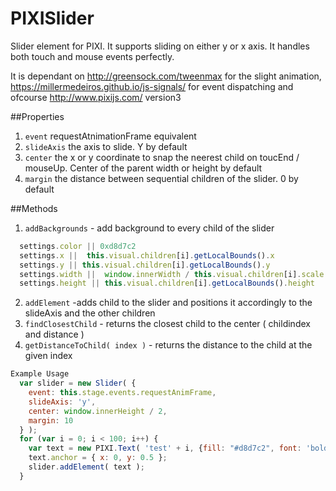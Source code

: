 # PIXISlider
Slider element for PIXI. It supports sliding on either y or x axis. It handles both touch and mouse events perfectly.

It is dependant on http://greensock.com/tweenmax for the slight animation, https://millermedeiros.github.io/js-signals/ for event dispatching and ofcourse http://www.pixijs.com/ version3

##Properties
  1. ``` event ``` requestAtnimationFrame equivalent
  2. ``` slideAxis ``` the axis to slide. Y by default
  3. ``` center ``` the x or y coordinate to snap the neerest child on toucEnd / mouseUp. Center of the parent width or height by default
  4. ``` margin ``` the distance between sequential children of the slider. 0 by default
  
##Methods

  1. ``` addBackgrounds ``` - add background to every child of the slider
  
  ```js
    settings.color || 0xd8d7c2
    settings.x ||  this.visual.children[i].getLocalBounds().x
    settings.y || this.visual.children[i].getLocalBounds().y
    settings.width ||  window.innerWidth / this.visual.children[i].scale.x) - this.visual.children[i].getLocalBounds().x * 2 
    settings.height || this.visual.children[i].getLocalBounds().height
  ```
  2. ``` addElement ``` -adds child to the slider and positions it accordingly to the slideAxis and the other children
  3. ``` findClosestChild ``` - returns the closest child to the center ( childindex and distance )
  4. ``` getDistanceToChild( index ) ``` - returns the distance to the child at the given index
  
```js  
Example Usage
  var slider = new Slider( { 
  	event: this.stage.events.requestAnimFrame, 
  	slideAxis: 'y', 
  	center: window.innerHeight / 2,
  	margin: 10
  } );
  for (var i = 0; i < 100; i++) {
  	var text = new PIXI.Text( 'test' + i, {fill: "#d8d7c2", font: 'bold 40px Arial'} );
  	text.anchor = { x: 0, y: 0.5 };		
  	slider.addElement( text );		
  }
```  

